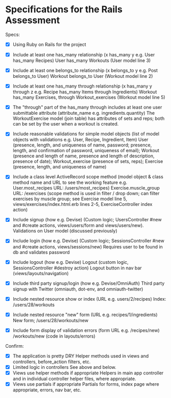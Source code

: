 # Specifications for the Rails Assessment

Specs:
- [x] Using Ruby on Rails for the project

- [x] Include at least one has_many relationship (x has_many y e.g. User has_many Recipes)
User has_many Workouts (User model line 3)

- [x] Include at least one belongs_to relationship (x belongs_to y e.g. Post belongs_to User)
Workout belongs_to User (Workout model line 2)

- [x] Include at least one has_many through relationship (x has_many y through z e.g. Recipe has_many Items through Ingredients)
Workout has_many Exercises, through Workout_exercises (Workout model line 5)

- [x] The "through" part of the has_many through includes at least one user submittable attribute (attribute_name e.g. ingredients.quantity)
The WorkoutExercise model (join table) has attributes of sets and reps; both can be set by the user when a workout is created.

- [x] Include reasonable validations for simple model objects (list of model objects with validations e.g. User, Recipe, Ingredient, Item)
User (presence, length, and uniqueness of name, password;  presence, length, and confirmation of password, uniqueness of email);
Workout (presence and length of name, presence and length of description, presence of date);
Workout_exercise (presence of sets, reps);
Exercise (presence, length, and uniqueness of name)

- [x] Include a class level ActiveRecord scope method (model object & class method name and URL to see the working feature e.g. User.most_recipes URL: /users/most_recipes)
Exercise.muscle_group URL: /exercises
(scope method is used in filter / drop down; can filter exercises by muscle group; see Exercise model line 5, views/exercises/index.html.erb lines 2-5, ExerciseController index action)

- [x] Include signup (how e.g. Devise)
(Custom logic; UsersController #new and #create actions, views/users/form and views/users/new). Validations on User model (discussed previously)

- [x] Include login (how e.g. Devise)
(Custom logic; SessionsController #new and #create actions, views/sessions/new) Requires user to be found in db and validates password

- [x] Include logout (how e.g. Devise)
Logout (custom logic, SessionsController #destroy action) Logout button in nav bar (views/layouts/navigation)

- [x] Include third party signup/login (how e.g. Devise/OmniAuth)
Third party signup with Twitter (omniauth, dot-env, and omniauth-twitter)

- [x] Include nested resource show or index (URL e.g. users/2/recipes)
Index:  /users/28/workouts

- [x] Include nested resource "new" form (URL e.g. recipes/1/ingredients)
New form;  /users/28/workouts/new

- [x] Include form display of validation errors (form URL e.g. /recipes/new)
/workouts/new (code in layouts/errors)

Confirm:
- [x] The application is pretty DRY
Helper methods used in views and controllers, before_action filters, etc.
- [x] Limited logic in controllers
See above and below.
- [x] Views use helper methods if appropriate
Helpers in main app controller and in individual controller helper files, where appropriate.
- [x] Views use partials if appropriate
Partials for forms, index page where appropriate, errors, nav bar, etc.
